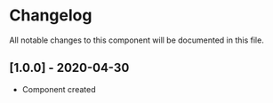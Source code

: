 # Changelog
All notable changes to this component will be documented in this file.

## [1.0.0] - 2020-04-30
- Component created
